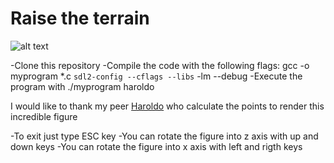 # Raise the terrain

![alt text](https://github.com/Fermec28/Raise_the_terrain/blob/master/images/figure3D.gif)

-Clone this repository
-Compile the code with the following flags:
	gcc -o myprogram *.c `sdl2-config --cflags --libs` -lm --debug
-Execute the program with
	./myprogram haroldo


I would like to thank my peer [Haroldo](https://github.com/Haroldov) who calculate the points to render this incredible figure


-To exit just type ESC  key
-You can rotate the figure into z axis with up and down keys
-You can rotate the figure into x axis with left and rigth keys
